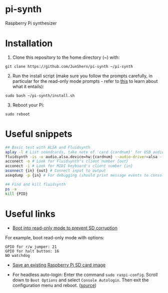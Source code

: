 # pi-synth
Raspberry Pi synthesizer

# Installation

1. Clone this repository to the home directory (~) with:
```
git clone https://github.com/JunShern/pi-synth ~/pi-synth
```
2. Run the install script (make sure you follow the prompts carefully, in particular for the read-only mode prompts - refer to [this](https://learn.adafruit.com/read-only-raspberry-pi/) to learn about what it entails):
```
sudo bash ~/pi-synth/install.sh
```
3. Reboot your Pi:
```
sudo reboot
```

# Useful snippets
```sh
## Basic test with ALSA and Fluidsynth
aplay -l # List soundcards, take note of 'card {cardnum}' for USB audio interface
fluidsynth -is -o audio.alsa.device=hw:{cardnum} --audio-driver=alsa --gain 3 /usr/share/sounds/sf2/FluidR3_GM.sf2 & # Start fluidsynth
acconect -o # Look for Fluidsynth's client number {out} 
acconect -i # Look for MIDI keyboard's client number {in} 
aconnect {in} {out} # Connect input to output 
aseqdump -p {in} # For debugging (should print message events to console)

## Find and kill fluidsynth
ps -a
kill {PID}
```

# Useful links

- [Boot into read-only mode to prevent SD corruption](https://learn.adafruit.com/read-only-raspberry-pi/)

For example, boot read-only mode with options:
```
GPIO for r/w jumper: 21
GPIO for halt button: 16
NO watchdog
```

- [Save an existing Raspberry Pi SD card image](https://beebom.com/how-clone-raspberry-pi-sd-card-windows-linux-macos/)

- For headless auto-login: Enter the command `sudo raspi-config`. Scroll down to `Boot Options` and select `Console Autologin`. Then exit the configuration menu and reboot. ([source](https://raspberrypi.stackexchange.com/questions/48241/auto-login-in-jessie-how))
